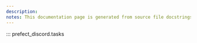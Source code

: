 ```yaml
---
description: 
notes: This documentation page is generated from source file docstrings.
---
```


::: prefect_discord.tasks